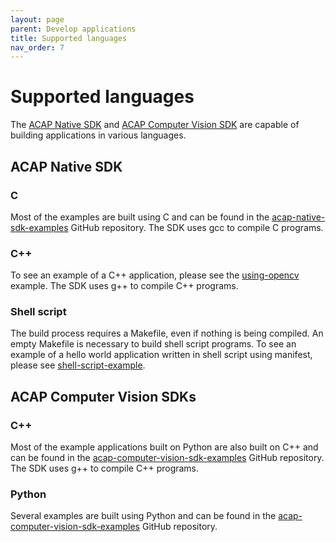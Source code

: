 ```yaml
---
layout: page
parent: Develop applications
title: Supported languages
nav_order: 7
---
```


# Supported languages

The [ACAP Native SDK](https://hub.docker.com/r/axisecp/acap-native-sdk) and [ACAP Computer Vision SDK](https://hub.docker.com/r/axisecp/acap-computer-vision-sdk) are capable of building applications in various languages.

## ACAP Native SDK

### C

Most of the examples are built using C and can be found in the [acap-native-sdk-examples](https://github.com/AxisCommunications/acap-native-sdk-examples) GitHub repository.
The SDK uses gcc to compile C programs.

### C++

To see an example of a C++ application, please see the [using-opencv](https://github.com/AxisCommunications/acap-native-sdk-examples/tree/master/using-opencv) example.
The SDK uses g++ to compile C++ programs.

### Shell script

The build process requires a Makefile, even if nothing is being compiled. An empty Makefile is necessary to build shell script programs. To see an example of a hello world application written in shell script using manifest, please see [shell-script-example](https://github.com/AxisCommunications/acap-native-sdk-examples/tree/master/shell-script-example).

## ACAP Computer Vision SDKs

### C++

Most of the example applications built on Python are also built on C++ and can be found in the [acap-computer-vision-sdk-examples](https://github.com/AxisCommunications/acap-computer-vision-sdk-examples) GitHub repository.
The SDK uses g++ to compile C++ programs.

### Python

Several examples are built using Python and can be found in the [acap-computer-vision-sdk-examples](https://github.com/AxisCommunications/acap-computer-vision-sdk-examples) GitHub repository.
